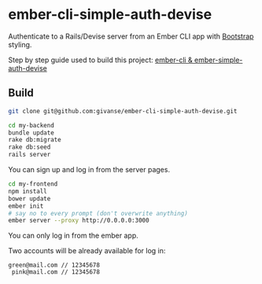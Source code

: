 ember-cli-simple-auth-devise
============================

Authenticate to a Rails/Devise server from an Ember CLI app with [Bootstrap](http://getbootstrap.com/) styling. 

Step by step guide used to build this project: [ember-cli & ember-simple-auth-devise](http://givan.se/p/00000000)

## Build
```bash
git clone git@github.com:givanse/ember-cli-simple-auth-devise.git
```

```bash
cd my-backend
bundle update
rake db:migrate
rake db:seed
rails server
```
You can sign up and log in from the server pages.

```bash
cd my-frontend
npm install
bower update
ember init
# say no to every prompt (don't overwrite anything)
ember server --proxy http://0.0.0.0:3000
```
You can only log in from the ember app.

Two accounts will be already available for log in:
```
green@mail.com // 12345678
 pink@mail.com // 12345678
```
